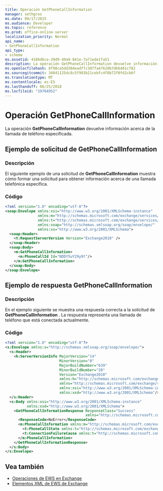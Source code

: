 ```yaml
---
title: Operación GetPhoneCallInformation
manager: sethgros
ms.date: 09/17/2015
ms.audience: Developer
ms.topic: reference
ms.prod: office-online-server
localization_priority: Normal
api_name:
- GetPhoneCallInformation
api_type:
- schema
ms.assetid: 418bd6ca-39d9-49a9-841e-7a71ede1fa51
description: La operación GetPhoneCallInformation devuelve información acerca de la llamada de teléfono especificada.
ms.openlocfilehash: 8f98ca5dd304eadffc307fa47620b7db6401c782
ms.sourcegitcommit: 34041125dc8c5f993b21cebfc4f8b72f0fd2cb6f
ms.translationtype: MT
ms.contentlocale: es-ES
ms.lasthandoff: 06/25/2018
ms.locfileid: "19764952"
---
```

# <a name="getphonecallinformation-operation"></a>Operación GetPhoneCallInformation

La operación **GetPhoneCallInformation** devuelve información acerca de la llamada de teléfono especificada. 
  
## <a name="getphonecallinformation-request-example"></a>Ejemplo de solicitud de GetPhoneCallInformation

### <a name="description"></a>Descripción

El siguiente ejemplo de una solicitud de **GetPhoneCallInformation** muestra cómo formar una solicitud para obtener información acerca de una llamada telefónica específica. 
  
### <a name="code"></a>Código

```xml
<?xml version="1.0" encoding="utf-8"?>
<soap:Envelope xmlns:xsi="http://www.w3.org/2001/XMLSchema-instance"
               xmlns:m="http://schemas.microsoft.com/exchange/services/2006/messages"
               xmlns:t="http://schemas.microsoft.com/exchange/services/2006/types"
               xmlns:soap="http://schemas.xmlsoap.org/soap/envelope/"
               xmlns:xs="http://www.w3.org/2001/XMLSchema">
  <soap:Header>
    <t:RequestServerVersion Version="Exchange2010" />
  </soap:Header>
  <soap:Body>
    <m:GetPhoneCallInformation>
      <m:PhoneCallId Id="NDDY5uY29y9t"/>
    </m:GetPhoneCallInformation>
  </soap:Body>
</soap:Envelope>
```

## <a name="getphonecallinformation-response-example"></a>Ejemplo de respuesta GetPhoneCallInformation

### <a name="description"></a>Descripción

En el ejemplo siguiente se muestra una respuesta correcta a la solicitud de **GetPhoneCallInformation** . La respuesta representa una llamada de teléfono que está conectada actualmente. 
  
### <a name="code"></a>Código

```xml
<?xml version="1.0" encoding="utf-8"?>
<s:Envelope xmlns:s="http://schemas.xmlsoap.org/soap/envelope/">
  <s:Header>
    <h:ServerVersionInfo MajorVersion="14" 
                         MinorVersion="0" 
                         MajorBuildNumber="639" 
                         MinorBuildNumber="20" 
                         Version="Exchange2010" 
                         xmlns:h="http://schemas.microsoft.com/exchange/services/2006/types" 
                         xmlns="http://schemas.microsoft.com/exchange/services/2006/types" 
                         xmlns:xsi="http://www.w3.org/2001/XMLSchema-instance" 
                         xmlns:xsd="http://www.w3.org/2001/XMLSchema"/>
  </s:Header>
  <s:Body xmlns:xsi="http://www.w3.org/2001/XMLSchema-instance" 
          xmlns:xsd="http://www.w3.org/2001/XMLSchema">
    <GetPhoneCallInformationResponse ResponseClass="Success" 
                                     xmlns="http://schemas.microsoft.com/exchange/services/2006/messages">
      <ResponseCode>NoError</ResponseCode>
      <m:PhoneCallInformation xmlns:m="http://schemas.microsoft.com/exchange/services/2006/messages">
        <t:PhoneCallState xmlns:t="http://schemas.microsoft.com/exchange/services/2006/types">Connected</t:PhoneCallState>
        <t:ConnectionFailureCause xmlns:t="http://schemas.microsoft.com/exchange/services/2006/types">None</t:ConnectionFailureCause>
      </m:PhoneCallInformation>
    </GetPhoneCallInformationResponse>
  </s:Body>
</s:Envelope>
```

## <a name="see-also"></a>Vea también

- [Operaciones de EWS en Exchange](ews-operations-in-exchange.md)
- [Elementos XML de EWS de Exchange](ews-xml-elements-in-exchange.md)


